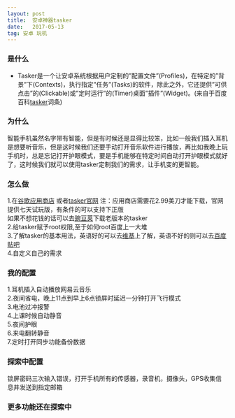 ```yaml
---
layout: post
title:  安卓神器tasker
date:   2017-05-13 
tag: 安卓 玩机
---
```


### 是什么

* Tasker是一个让安卓系统根据用户定制的”配置文件”(Profiles)，在特定的”背景”下(Contexts)，执行指定”任务”(Tasks)的软件，除此之外，它还提供”可供点击”的(Clickable)或”定时运行”的(Timer)桌面”插件”(Widget)。(来自于百度百科[tasker](http://baike.baidu.com/item/tasker)词条) 


### 为什么

智能手机虽然名字带有智能，但是有时候还是显得比较笨，比如一般我们插入耳机是想要听音乐，但是这时候我们还要手动打开音乐软件进行播放，再比如我晚上玩手机时，总是忘记打开护眼模式，要是手机能够在特定时间自动打开护眼模式就好了，这时候我们就可以使用tasker定制我们的需求，让手机变的更智能。


### 怎么做
1.在[谷歌应用商店](https://play.google.com/store/apps/details?id=net.dinglisch.android.taskerm&hl=zh)
或者[tasker官网](http://tasker.dinglisch.net/)
注：应用商店需要花2.99美刀才能下载，官网提供七天试玩版，有条件的可以支持下正版  
如果不想花钱的话可以去[豌豆荚](http://www.wandoujia.com/apps/net.dinglisch.android.taskerm)下载老版本的tasker  
2.给tasker赋予root权限,至于如何root百度上一大堆  
3.了解tasker的基本用法，英语好的可以去[维基](http://tasker.wikidot.com/)上了解，英语不好的则可以去[百度贴吧](http://tieba.baidu.com/f?kw=tasker)  
4.自定义自己的需求

### 我的配置
1.耳机插入自动播放网易云音乐  
2.夜间省电，晚上11点到早上6点锁屏时延迟一分钟打开飞行模式  
3.电池过冲报警  
4.上课时候自动静音  
5.夜间护眼  
6.来电翻转静音  
7.定时打开同步功能备份数据

### 探索中配置
锁屏密码三次输入错误，打开手机所有的传感器，录音机，摄像头，GPS收集信息并发送到指定邮箱

### 更多功能还在探索中





